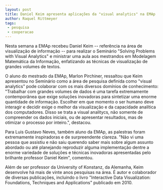 ```yaml
---
layout: post
title: Daniel Keim apresenta aplicações da "visual analytics" na EMAp
author: Raquel Rittmeyer
tags:
 - pesquisa
 - cooperacao
---
```


Nesta semana a EMAp recebeu Daniel Keim -- referência na área de
visualização de informação -- para realizar o Seminário "Solving
Problems with Visual Analytics" e ministrar uma aula aos mestrandos em
Modelagem Matemática da Informação, enfatizando as técnicas de
visualização de grandes volumes de textos.

O aluno do mestrado da EMAp, Marlon Pirchiner, ressaltou que Keim
apresentou no Seminário como a área de pesquisa definida como "visual
analytics" pode colaborar com os mais diversos domínios de
conhecimento: "Trabalhar com grandes volumes de dados é uma tarefa
extremamente contemporânea que exige soluções inovadoras para
sintetizar uma enorme quantidade de informação. Escolher em que
momento o ser humano deve interagir e decidir exige o melhor da
visualização e da capacidade analítica dos computadores. Disso se
trata a visual analitycs, não somente de compreender os dados
iniciais, ou de apresentar resultados, mas de otimizar o processo por
inteiro.", destacou.

Para Luis Gustavo Neves, também aluno da EMAp, as palestras foram
extremamente inspiradoras e de surpreendente clareza. "Não vi uma
pessoa que assistiu e não saiu querendo saber mais sobre algum assunto
abordado ou até planejando reproduzir alguma implementação dentre a
enorme variedade de soluções e técnicas inovadoras apresentadas pelo
brilhante professor Daniel Keim", comentou.

Além de ser professor da University of Konstanz, da Alemanha, Keim
desenvolve há mais de vinte anos pesquisas na área. É autor e
colaborador de diversas publicações, incluindo o livro "Interactive
Data Visualization: Foundations, Techniques and Applications"
publicado em 2010.
